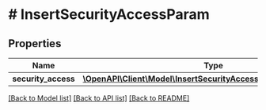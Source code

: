 # # InsertSecurityAccessParam

## Properties

Name | Type | Description | Notes
------------ | ------------- | ------------- | -------------
**security_access** | [**\OpenAPI\Client\Model\InsertSecurityAccessParamSecurityAccess**](InsertSecurityAccessParamSecurityAccess.md) |  | [optional]

[[Back to Model list]](../../README.md#models) [[Back to API list]](../../README.md#endpoints) [[Back to README]](../../README.md)
